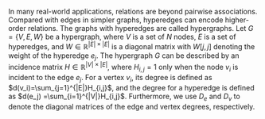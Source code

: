 In many real-world applications, relations are beyond pairwise associations. Compared with edges in simpler graphs, hyperedges can encode higher-order relations. The graphs with hyperedges are called hypergraphs. Let $G = \{V,E,W\}$ be a hypergraph, where $V$ is a set of $N$ nodes, $E$ is a set of hyperedges, and $W\in\mathbb{R}^{|E|\times|E|}$ is a diagonal matrix with $W[j,j]$ denoting the weight of the hyperedge $e_j$. The hypergraph $G$ can be described by an incidence matrix $H\in\mathbb{R}^{|V|\times|E|}$, where $H_{i,j}=1$ only when the node $v_i$ is incident to the edge $e_j$. For a vertex $v_i$, its degree is defined as $d(v_i)=\sum_{j=1}^{|E|}H_{i,j}$, and the degree for a hyperedge is defined as $d(e_j) =\sum_{i=1}^{|V|}H_{i,j}$. Furthermore, we use $D_e$ and $D_v$ to denote the diagonal matrices of the edge and vertex degrees, respectively.